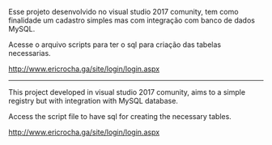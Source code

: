 Esse projeto desenvolvido no visual studio 2017 comunity, tem como finalidade um cadastro simples mas com integração com banco de dados MySQL.

Acesse o arquivo scripts para ter o sql para criação das tabelas necessarias.

http://www.ericrocha.ga/site/login/login.aspx

----------------------------


This project developed in visual studio 2017 comunity, aims to a simple registry but with integration with MySQL database.

Access the script file to have sql for creating the necessary tables.

http://www.ericrocha.ga/site/login/login.aspx
